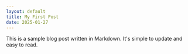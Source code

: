 ```yaml
---
layout: default
title: My First Post
date: 2025-01-27
---
```


This is a sample blog post written in Markdown. It's simple to update and easy to read.
